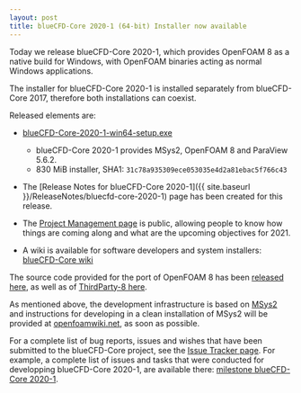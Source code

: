 ```yaml
---
layout: post
title: blueCFD-Core 2020-1 (64-bit) Installer now available
---
```


Today we release blueCFD-Core 2020-1, which provides OpenFOAM 8 as a native
build for Windows, with OpenFOAM binaries acting as normal Windows applications.

The installer for blueCFD-Core 2020-1 is installed separately from 
blueCFD-Core 2017, therefore both installations can coexist.

Released elements are:

  * [blueCFD-Core-2020-1-win64-setup.exe](https://github.com/blueCFD/Core/releases/download/blueCFD-Core-2020-1/blueCFD-Core-2020-1-win64-setup.exe)
      * blueCFD-Core 2020-1 provides MSys2, OpenFOAM 8 and ParaView 5.6.2.
      * 830 MiB installer, SHA1: `31c78a935309ece053035e4d2a81ebac5f766c43`

  * The [Release Notes for blueCFD-Core 2020-1]({{ site.baseurl }}/ReleaseNotes/bluecfd-core-2020-1)
    page has been created for this release.

  * The [Project Management page](https://github.com/orgs/blueCFD/projects/1) is
    public, allowing people to know how things are coming along and what are the
    upcoming objectives for 2021.

  * A wiki is available for software developers and system installers:
    [blueCFD-Core wiki](https://github.com/blueCFD/Core/wiki)

The source code provided for the port of OpenFOAM 8 has been
[released here](https://github.com/blueCFD/OpenFOAM-dev/tree/blueCFD-Core-8),
as well as of [ThirdParty-8 here](https://github.com/blueCFD/ThirdParty-dev/tree/blueCFD-Core-8).

As mentioned above, the development infrastructure is based on
[MSys2](https://msys2.github.io/) and instructions for developing in a clean
installation of MSys2 will be provided at [openfoamwiki.net](http://openfoamwiki.net),
as soon as possible.

For a complete list of bug reports, issues and wishes that have been submitted
to the blueCFD-Core project, see the
[Issue Tracker page](https://github.com/blueCFD/Core/issues). For example, a
complete list of issues and tasks that were conducted for developping
blueCFD-Core 2020-1, are available there:
[milestone blueCFD-Core 2020-1](https://github.com/blueCFD/Core/milestone/6?closed=1).
